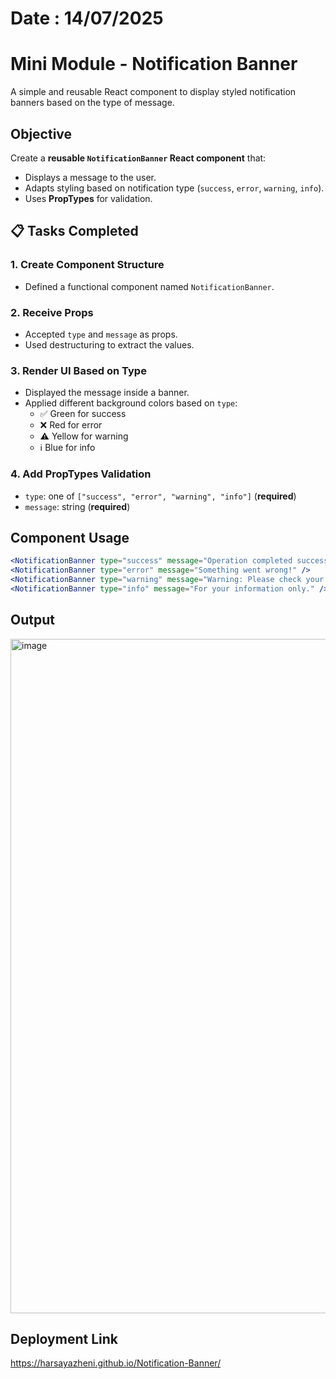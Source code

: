 # Date : 14/07/2025
# Mini Module - Notification Banner

A simple and reusable React component to display styled notification banners based on the type of message.

##  Objective

Create a **reusable `NotificationBanner` React component** that:

- Displays a message to the user.
- Adapts styling based on notification type (`success`, `error`, `warning`, `info`).
- Uses **PropTypes** for validation.

## 📋 Tasks Completed

###  1. Create Component Structure
- Defined a functional component named `NotificationBanner`.

###  2. Receive Props
- Accepted `type` and `message` as props.
- Used destructuring to extract the values.

###  3. Render UI Based on Type
- Displayed the message inside a banner.
- Applied different background colors based on `type`:
  - ✅ Green for success
  - ❌ Red for error
  - ⚠️ Yellow for warning
  - ℹ️ Blue for info

###  4. Add PropTypes Validation
- `type`: one of `["success", "error", "warning", "info"]` (**required**)
- `message`: string (**required**)

##  Component Usage

```jsx
<NotificationBanner type="success" message="Operation completed successfully!" />
<NotificationBanner type="error" message="Something went wrong!" />
<NotificationBanner type="warning" message="Warning: Please check your input." />
<NotificationBanner type="info" message="For your information only." />
```
## Output
<img width="1919" height="1079" alt="image" src="https://github.com/user-attachments/assets/684e2792-306c-4a72-8055-fd1fad7fc9c3" />

## Deployment Link
https://harsayazheni.github.io/Notification-Banner/
